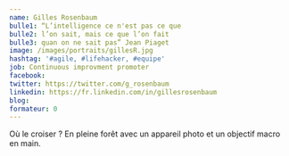 ```yaml
---
name: Gilles Rosenbaum
bulle1: “L’intelligence ce n'est pas ce que 
bulle2: l’on sait, mais ce que l’on fait 
bulle3: quan on ne sait pas” Jean Piaget
image: /images/portraits/gillesR.jpg
hashtag: '#agile, #lifehacker, #equipe'
job: Continuous improvment promoter
facebook:
twitter: https://twitter.com/g_rosenbaum
linkedin: https://fr.linkedin.com/in/gillesrosenbaum
blog:
formateur: 0
---
```

Où le croiser ? En pleine forêt avec un appareil photo et un objectif macro en main.
